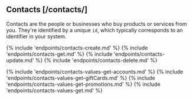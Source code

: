 ## Contacts [/contacts/]

Contacts are the people or businesses who buy products or services from you.  They're identified by a unique `id`, which typically corresponds to an identifier in your system.

{% include 'endpoints/contacts-create.md' %}
{% include 'endpoints/contacts-get.md' %}
{% include 'endpoints/contacts-update.md' %}
{% include 'endpoints/contacts-delete.md' %}

{% include 'endpoints/contacts-values-get-accounts.md' %}
{% include 'endpoints/contacts-values-get-giftCards.md' %}
{% include 'endpoints/contacts-values-get-promotions.md' %}
{% include 'endpoints/contacts-values-get.md' %}
